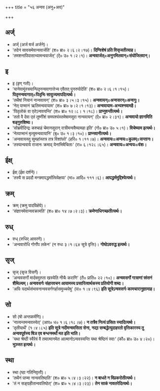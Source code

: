 +++
title = "५६ अन्वव (अनु+अव)"

+++

## अर्ज्
- अर्ज् (अर्ज षर्ज अर्जने)।
- 'तदेनं सावसमेवान्ववार्जति' (श० ब्रा० २।६।२।१७)। **दिग्विशेषं प्रति विसृजतीत्याह।**
- 'तमशनापिपासाभ्यामन्ववार्जत्' (ऐ० उ० १।२।१)। **अन्ववार्जत्=अनुगमितवान्=संयोजितवान्।**

## इ
- इ (इण् गतौ)।
- 'यानेवामूंस्त्रयान्पितृनन्ववागात्तेभ्य एवैतत् पुनरुपोदेति' (श० ब्रा० २।६।१।१५)। **पितृनन्ववागात्=पितृभिः सायुज्यमापदित्यर्थः।**
- 'तथैषां नियानं नान्ववायन्' (श० ब्रा० ३।५।३।१५)। **अन्ववायन्=अन्वसरन्=अन्वगुः।**
- 'नेत् पाप्मानं ऋतिमन्ववायाम' (श० ब्रा० ७।२।१।१३)। **अन्ववायाम-अभ्यश्नवामहै।**
- 'पितृलोकं वा एतेऽन्ववयन्ति' (श० ब्रा० १२।८। १।१८)। **प्राप्नुवन्तीत्यर्थः।**
- 'ततो वै देवा एतं तूष्णींशं समपश्यंस्तमेषामसुरा नान्ववायन्' (ऐ० ब्रा० २।३१)। **अन्ववायो ज्ञानमिति षड्गुरुशिष्यः।**
- 'सोब्रवीदिन्द्रः कश्चाहं चेमानसुरान् रात्रीमन्ववैष्यामहा इति' (गो० ब्रा० उ० ५।१)। **विचेष्याम इत्यर्थः।**
- 'नेत्पाप्मानं मृत्युमन्ववायानि' (बृ० उ० १।३।१०)। **प्राप्नवानीत्यर्थः।**
- 'अन्ववायस्तु सुमहांस्तत्र तत्र विशांपते' (हरि० १।११।७)। **अन्ववायः=अन्वयः=कुलम्=सन्तानः।**
- 'तस्यान्ववाये राजानः क्रमाद् येनाभिषेचिताः' (रा० ६।१२८।६५)। **अन्ववायः=अन्वयः=वंशः।**

## ईक्ष्
- ईक्ष् (ईक्ष दर्शने)।
- 'तस्यै स प्रददौ मन्त्रमापद्धर्मात्विवेक्षया' (भा० आदि० १११।६)। **आपद्धर्ममुद्दिश्येत्यर्थः।**

## क्रम्
- क्रम् (क्रमु पादविक्षेपे)।
- 'संज्ञानमेवान्ववक्रामति' (श० ब्रा० १४।७।२।३)। **क्रमेणाधिगच्छतीत्यर्थः।**

## रुध्
- रुध् (रुधिर् आवरणे)।
- 'अन्ववारोधि गोर्गोप लकेन' (न रुधः ३।१।६४ सूत्रे वृत्तिः)। **गोष्ठेऽवरुद्ध इत्यर्थः।**

## सृज्
- सृज् (सृज विसर्गे)।
- 'अन्ववसर्गो मार्दवमुरुता खस्येति नीचैः कराणि' (तै० प्राति० २२।१०)। **अन्ववसर्गो गात्राणां स्रंसनं शैथिल्यम्। अन्ववसर्गः संहारवचन आयामस्य प्रसारित्वार्थकस्य प्रतियोगी शब्दः।**
- 'अपिः पदार्थसंभावनान्ववसर्गगर्हासमुच्चयेषु' (पा० १।४।९६) **इति सूत्रेऽन्ववसर्गः कामचारानुज्ञामाह।**

## सो
- सो (षो अन्तकर्मणि)।
- 'नात्यन्तमन्ववस्येत्' (आप० ध० १।६।१८।७)। **न तत्रैव नित्यं प्रसितः स्यादित्यर्थः।**
- 'तृतीयार्थे' (१।४।८५) **इति सूत्रे नदीमन्ववसिता सेना, नद्या सम्बद्धेत्युदाहरतो वृत्तिकारस्य तु अन्ववपूर्वस्य षिञ एव बन्धनमर्थो मत इति भाति।**
- 'यथा श्रेष्ठी स्वैरेवं वै तमात्मानमेत आत्मानोऽन्ववस्यन्ति यथा श्रेष्ठिनं स्वाः' (कौ० ब्रा० उ० ४।२०)। **भुञ्जत इत्यर्थः।**

## स्था
- स्था (ष्ठा गतिनिवृत्तौ)।
- 'तथैनं पाप्मा नान्ववतिष्ठति' (श० ब्रा० ५।४।३।२२)। **न बाधते न विप्रकरोतीत्यर्थः।**
- 'तं न सङ्ग्रहीतान्ववतिष्ठेत्' (श० ब्रा० ५।४।३।२३)। **तेन साकं नावतरेदित्यर्थः।**
